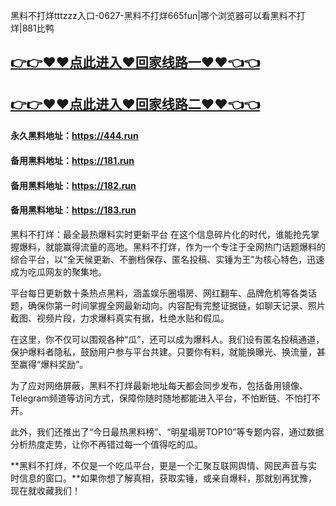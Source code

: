 黑料不打烊tttzzz入口-0627-黑料不打烊665fun|哪个浏览器可以看黑料不打烊|881比鸭

## [👉👉♥♥点此进入♥回家线路一♥♥👈👈](https://unpkg.com/182run/index.html)
## [👉👉♥♥点此进入♥回家线路二♥♥👈👈](https://unpkg.com/182-1run/index.html)

#### 永久黑料地址：https://444.run
#### 备用黑料地址：https://181.run
#### 备用黑料地址：https://182.run
#### 备用黑料地址：https://183.run

黑料不打烊：最全最热爆料实时更新平台
在这个信息碎片化的时代，谁能抢先掌握爆料，就能赢得流量的高地。黑料不打烊，作为一个专注于全网热门话题爆料的综合平台，以“全天候更新、不删档保存、匿名投稿、实锤为王”为核心特色，迅速成为吃瓜网友的聚集地。

平台每日更新数十条热点黑料，涵盖娱乐圈塌房、网红翻车、品牌危机等各类话题，确保你第一时间掌握全网最新动向。内容配有完整证据链，如聊天记录、照片截图、视频片段，力求爆料真实有据，杜绝水贴和假瓜。

在这里，你不仅可以围观各种“瓜”，还可以成为爆料人。我们设有匿名投稿通道，保护爆料者隐私，鼓励用户参与平台共建。只要你有料，就能换曝光、换流量，甚至赢得“爆料奖励”。

为了应对网络屏蔽，黑料不打烊最新地址每天都会同步发布，包括备用镜像、Telegram频道等访问方式，保障你随时随地都能进入平台，不怕断链、不怕打不开。

此外，我们还推出了“今日最热黑料榜”、“明星塌房TOP10”等专题内容，通过数据分析热度走势，让你不再错过每一个值得吃的瓜。

**黑料不打烊，不仅是一个吃瓜平台，更是一个汇聚互联网舆情、网民声音与实时信息的窗口。**如果你想了解真相，获取实锤，或亲自爆料，那就别再犹豫，现在就收藏我们！ 
